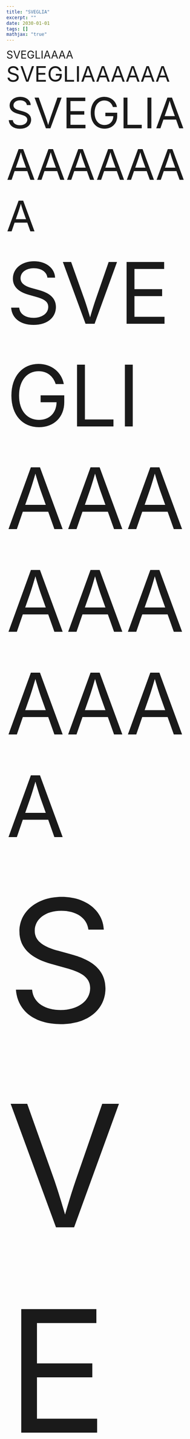 ```yaml
---
title: "SVEGLIA"
excerpt: ""
date: 2030-01-01
tags: []
mathjax: "true"
---
```




<span style="font-size: 2em;">SVEGLIAAAA</span>  
<span style="font-size: 4em;">SVEGLIAAAAAA</span>  
<span style="font-size: 8em;">SVEGLIAAAAAAAA</span>  
<span style="font-size: 16em;">SVEGLIAAAAAAAAAA</span>  
<span style="font-size: 32em;">SVEGLIAAAAAAAAAAAA</span>  
<span style="font-size: 64em;">SVEGLIAAAAAAAAAAAAAA</span>






...
